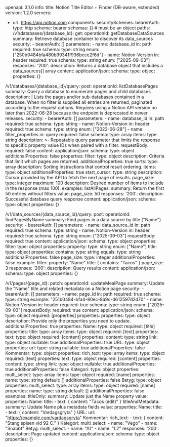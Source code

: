 openapi: 3.1.0
info:
  title: Notion Title Editor + Finder (DB-aware, extended)
  version: 1.2.0
servers:
  - url: https://api.notion.com
components:
  securitySchemes:
    bearerAuth:
      type: http
      scheme: bearer
  schemas: {}  # must be an object
paths:
  /v1/databases/{database_id}:
    get:
      operationId: getDatabaseDataSources
      summary: Retrieve database container to discover its data_sources
      security:
        - bearerAuth: []
      parameters:
        - name: database_id
          in: path
          required: true
          schema:
            type: string
            enum: ["250b0484bfa480b99341f936bcce2f6d"]
        - name: Notion-Version
          in: header
          required: true
          schema:
            type: string
            enum: ["2025-09-03"]
      responses:
        '200':
          description: Returns a database object that includes a data_sources[] array
          content:
            application/json:
              schema:
                type: object
                properties: {}

  /v1/databases/{database_id}/query:
    post:
      operationId: listDatabasePages
      summary: Query a database to enumerate pages and child databases
      description: |
        Lists the pages and/or sub-databases contained in a database. When no filter is supplied all entries
        are returned, paginated according to the request options. Requires using a Notion API version no
        later than 2022-06-28 because the endpoint is deprecated in newer releases.
      security:
        - bearerAuth: []
      parameters:
        - name: database_id
          in: path
          required: true
          schema:
            type: string
        - name: Notion-Version
          in: header
          required: true
          schema:
            type: string
            enum: ["2022-06-28"]
        - name: filter_properties
          in: query
          required: false
          schema:
            type: array
            items:
              type: string
          description: >-
            Repeatable query parameter that limits the response to specific property value IDs when paired
            with a filter.
      requestBody:
        required: false
        content:
          application/json:
            schema:
              type: object
              additionalProperties: false
              properties:
                filter:
                  type: object
                  description: Criteria that limit which pages are returned.
                  additionalProperties: true
                sorts:
                  type: array
                  description: Sorting instructions that control result ordering.
                  items:
                    type: object
                    additionalProperties: true
                start_cursor:
                  type: string
                  description: Cursor provided by the API to fetch the next page of results.
                page_size:
                  type: integer
                  maximum: 100
                  description: Desired number of items to include in the response (max 100).
            examples:
              listAllPages:
                summary: Return the first 50 entries without filters
                value:
                  page_size: 50
      responses:
        '200':
          description: Successful database query response
          content:
            application/json:
              schema:
                type: object
                properties: {}

  /v1/data_sources/{data_source_id}/query:
    post:
      operationId: findPagesByName
      summary: Find pages in a data source by title ("Name")
      security:
        - bearerAuth: []
      parameters:
        - name: data_source_id
          in: path
          required: true
          schema:
            type: string
        - name: Notion-Version
          in: header
          required: true
          schema:
            type: string
            enum: ["2025-09-03"]
      requestBody:
        required: true
        content:
          application/json:
            schema:
              type: object
              properties:
                filter:
                  type: object
                  properties:
                    property:
                      type: string
                      enum: ["Name"]
                    title:
                      type: object
                      properties:
                        contains:
                          type: string
                        equals:
                          type: string
                  additionalProperties: false
                page_size:
                  type: integer
              additionalProperties: false
            example:
              filter:
                property: "Name"
                title: { contains: "Tacos" }
              page_size: 3
      responses:
        '200':
          description: Query results
          content:
            application/json:
              schema:
                type: object
                properties: {}

  /v1/pages/{page_id}:
    patch:
      operationId: updateMealPage
      summary: Update the "Name" title and related metadata on a Notion page
      security:
        - bearerAuth: []
      parameters:
        - name: page_id
          in: path
          required: true
          schema:
            type: string
            example: "251b0484-bfa4-80ec-8a9c-d612597d2d70"
        - name: Notion-Version
          in: header
          required: true
          schema:
            type: string
            enum: ["2025-09-03"]
      requestBody:
        required: true
        content:
          application/json:
            schema:
              type: object
              required: [properties]
              properties:
                properties:
                  type: object
                  description: Provide only the properties you need to update.
                  additionalProperties: true
                  properties:
                    Name:
                      type: object
                      required: [title]
                      properties:
                        title:
                          type: array
                          items:
                            type: object
                            required: [text]
                            properties:
                              text:
                                type: object
                                required: [content]
                                properties:
                                  content:
                                    type: string
                                  link:
                                    type: object
                                    nullable: true
                                    additionalProperties: true
                    URL:
                      type: object
                      properties:
                        url:
                          type: string
                          nullable: true
                      additionalProperties: false
                    Kommentar:
                      type: object
                      properties:
                        rich_text:
                          type: array
                          items:
                            type: object
                            required: [text]
                            properties:
                              text:
                                type: object
                                required: [content]
                                properties:
                                  content:
                                    type: string
                                  link:
                                    type: object
                                    nullable: true
                                    additionalProperties: true
                      additionalProperties: false
                    Kategori:
                      type: object
                      properties:
                        multi_select:
                          type: array
                          items:
                            type: object
                            required: [name]
                            properties:
                              name:
                                type: string
                          default: []
                      additionalProperties: false
                    Betyg:
                      type: object
                      properties:
                        multi_select:
                          type: array
                          items:
                            type: object
                            required: [name]
                            properties:
                              name:
                                type: string
                          default: []
                      additionalProperties: false
            examples:
              titleOnly:
                summary: Update just the Name property
                value:
                  properties:
                    Name:
                      title:
                        - text: { content: "Tacos (edit)" }
              titleAndMetadata:
                summary: Update Name plus metadata fields
                value:
                  properties:
                    Name:
                      title:
                        - text: { content: "Vardagsgryta" }
                    URL:
                      url: "https://example.com/vardagsgryta"
                    Kommentar:
                      rich_text:
                        - text: { content: "Stang spisen vid 92 C." }
                    Kategori:
                      multi_select:
                        - name: "Vego"
                        - name: "Snabbt"
                    Betyg:
                      multi_select:
                        - name: "A1"
                        - name: "L2"
      responses:
        '200':
          description: Page updated
          content:
            application/json:
              schema:
                type: object
                properties: {}